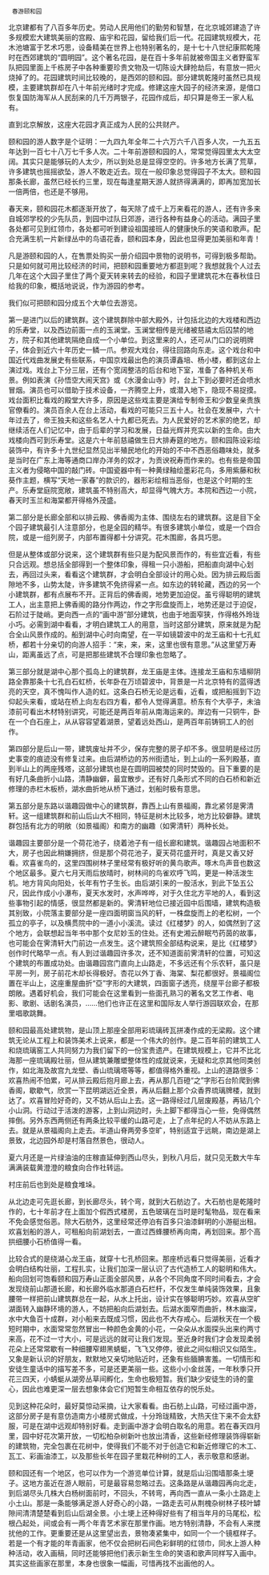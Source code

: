      春游颐和园 

   北京建都有了八百多年历史。劳动人民用他们的勤劳和智慧，在北京城郊建造了许多规模宏大建筑美丽的宫殿、庙宇和花园，留给我们后一代。花园建筑规模大，花木池塘富于艺术巧思，设备精美在世界上也特别著名的，是十七十八世纪康熙乾隆时在西郊建筑的“圆明园”。这个著名花园，是在百十多年前就被帝国主义者野蛮军队把园里面上千栋房子中各种重要珍贵文物及一切陈设大肆抢劫后，有意放一把火烧掉了的。花园建筑时间比较晚的，是西郊的颐和园。部分建筑乾隆时虽然已具规模，主要建筑群却在八十年前光绪时才完成。修建这座大园子的经济来源，是借口恢复国防海军从人民刮来的几千万两银子，花园作成后，却只算是帝王一家人私有。 

   直到北京解放，这座大花园才真正成为人民的公共财产。 

   颐和园的游人数字是个证明：一九四九年全年二十六万六千八百多人次，一九五五年达到一百七十八万七千多人次。二十年前游颐和园的人，常常觉得园里太大太空阔。其实只是能够玩的人太少，所以到处总是显得空空的。许多地方长满了荒草，许多建筑也摇摇欲坠，游人不敢走近去。现在一般印象总觉得园子不太大。颐和园那条长廊，虽然已经长约三里，现在每逢星期天游人就挤得满满的，即再加宽加长一倍两倍，也还是不够用。 

   春天来，颐和园花木都逐渐开放了，每天除了成千上万来看花的游人，还有许多来自城郊学校的少先队员，到园中过队日郊游，进行各种有益身心的活动。满园子里各处都可见到红领巾，各处都可听到建设祖国接班人的健康快乐的笑语和歌声。配合充满生机一片新绿丛中的鸟语花香，颐和园本身，因此也显得更加美丽和年青！

   凡是游颐和园的人，在售票处购买一册介绍园中景物的说明书，可得到极多帮助。只是如何就可用比较经济的时间，把颐和园重要地方都逛到呢？我想就我个人过去几年在这个大园子里住了两个夏天转来转去的经验，和园子里建筑花木在春秋佳日给我的印象，概括地说说，作为游园的参考。

   我们似可把颐和园分成五个大单位去游览。 

   第一是进门以后的建筑群。这个建筑群除中部大殿外，计包括北边的大戏楼和西边的乐寿堂，以及西边前面一点的玉澜堂。玉澜堂相传是光绪被慈禧太后囚禁的地方，院子和其他建筑隔绝自成一个小单位。到这里来的人，还可从门口的说明牌子，体会到近六十年历史一鳞一爪。参观大戏台，得往回路向东走。这个戏台和中国近代戏曲发展史有些联系，中国京戏最出色的演员谭鑫培、杨小楼，都到这台上演过戏。戏台上下分三层，还有个宽阔整洁的后台和地下室，准备了各种机关布景。例如表演《孙悟空大闹天宫》或《水漫金山寺》时，台上下到必要时还会喷水冒烟。演员也可以借助于技术设备，一齐腾空上升，或潜入地下，隐现不易捉摸。戏台面积比看戏的殿堂大许多，原因是这些戏主要是演给专制帝王和少数皇亲贵族官僚看的。演员百余人在台上活动，看戏的可能只三五十人。社会在发展中，六十年过去了，帝王独夫和这些名艺人十九都已死去。为人民爱好的艺术家的绝艺，却继续活在人们记忆中，由于后辈的学习和发展，日益光辉并充实以新的生命。由大戏楼向西可到乐寿堂。这是六十年前慈禧做生日大排寿筵的地方。颐和园陈设彩绘装饰中，有许多十九世纪显然见出半殖民地化的开始的不中不西恶俗趣味处，就多是当时在广东上海等通商口岸办洋务的奴才，为贡谀祝寿而作来的。也有些是帝国主义者为侵略中国的敲门砖。中国瓷器中有一种黄绿釉绘墨彩花鸟，多用紫藤和秋葵作主题，横写“天地一家春”的款识的，器形彩绘相当恶俗，也是这个时期的生产。乐寿堂庭院宽敞，建筑虽不特别高大，却显得气魄大方。本院和西边一小院，春天时玉兰和海棠都开得格外茂盛。

   第二部分是长廊全部和以排云殿、佛香阁为主体、围绕左右的建筑群。这是目下全个园子建筑最引人注意部分，也是全园的精华。有很多建筑小单位，或是一个四合院，或是一组列房子，内部布置得都十分讲究。花木围廊，各具巧思。

   但是从整体或部分说来，这个建筑群有些只是为配风景而作的，有些宜近看，有些只合远观。想总括全部得到一个整体印象，得租一只小游船，把船直向湖中心划去，再回过头来，看看这个建筑群，才会明白全部设计的用心处。因为排云殿后面隙地不多，山势太陡，许多建筑不免挤得紧一点。如东边的转轮藏，西边的另一个小建筑群，都有点展布不开。正背后的佛香阁，地势更加迫促。虽亏得聪明的建筑工人，出主意把上佛香阁的路分作两边，作之字形盘旋而上，地势还是过于迫促，石阶过于陡峭。更向西一点的“画中游”部分建筑，也由于地面窄狭，作得格外玲珑小巧。必需到湖中看看，才明白建筑工人的用意，当时这部分建筑，原来就是为配合全山风景作成的。船到湖中心时向南望，在一平如镜碧波中的龙王庙和十七孔虹桥，都若十分亲切的向游人招手：“来，来，来，这里也很有意思。”从这里望万寿山，距离虽远了点，可是把那些建筑不合理印象也忽略了。

   第三部分就是湖中心那个孤岛上的建筑群，龙王庙是主体。连接龙王庙和东墙柳阴路全靠那条十七孔白石虹桥，长年卧在万顷碧波中，背景是一片北京特有的蓝得透亮的天空，真不愧叫作人造的虹。这条白石桥无论是远看，近看，或把船摇到下边仰起头来看，或站在桥上向左右四方看，都令人觉得满意。桥东有个大亭子，未油漆前可看出木材特别讲究，可能还是两百年前从南海运来的。岸边有一只铜牛，卧在一个白石座上，从从容容望着湖景，望着远处西山，是两百年前铸铜工人的创作。 

   第四部分是后山一带，建筑废址并不少，保存完整的房子却不多。很显明是经过历史事变的痕迹没有修复过来。由后湖桥边的苏州街遗址，到上山的一系列殿基，直到半山上的两座残塔，这部分建筑也是在圆明园被焚的同时焚毁的。目下重要的是有好几条曲折小山路，清静幽僻，最宜散步。还有好几条形式不同的白石桥和新近修理的赤栏木板桥，湖水曲折地从桥下通过，划船时极有意思。

   第五部分是东路以谐趣园做中心的建筑群，靠西上山有景福阁，靠北紧邻是霁清轩。这一组建筑群和前山后山大不相同，特征是树木比较多，地方比较僻静。建筑群包括有北方的明敞（如景福阁）和南方的幽趣（如霁清轩）两种长处。

   谐趣园主要部分是一个荷花池子，绕着池子有一组长廊和建筑。谐趣园占地面积不大，房子也因此稍嫌拥挤，但是那个荷花池子，夏天荷花盛开时，真是又香又好看。欢喜雀鸟的，这里四围树林子里经常有极好听的黄鸟歌声。啄木鸟声音也数这个地区最多。夏六七月天雨后放晴时，树林间的鸟雀欢呼飞鸣，更是一种活泼生机。地方背风向阳处，长年有竹子生长。由后湖引来的一股活水，到此下坠五公尺，因此作成小小瀑布，夏天水发时，水声哗哗，对于久住北方平地的人，看到这些事物引起的情感，很显然都是新的。霁清轩地位已接近园中后围墙，建筑构造极其别致，小院落主要部分是一座四面明窗当风的轩，一株盘旋而上的老松树，一个孤立的亭子，以及横贯院中的一道小小溪流。读过《红楼梦》的人，如偶然到了这个地方，会联想起当年书中那个女尼妙玉的住处。还有史湘云醉眠芍药茵的故事，也可能会在霁清轩大门前边一点发生。这个建筑照全部结构说来，是比《红楼梦》创作时代略早一点。有人到过谐趣园许多次，还不知道面前霁清轩的位置，可知这个建筑的布置成功处。由谐趣园宫门直向上山路走，不多远还有个乐农轩，虽只是平房一列，房子前花木却长得极好。杏花以外丁香、海棠、梨花都很好。景福阁位置在半山上，这座重屋曲折“亞”字形的大建筑，四面窗子透亮，绕屋平台廊子都极朗敞。遇着好机会，我们可能会在这里看到一些面孔熟习的著名文艺工作者、电影、歌剧、话剧名演员，……他们也许正在这里和国际友人举行游园联欢会，在那里唱歌跳舞。

   颐和园最高处建筑物，是山顶上那座全部用彩琉璃砖瓦拼凑作成的无梁殿。这个建筑无论从工程上和装饰美术上说来，都是一个伟大的创作。是二百年前的建筑工人和烧琉璃窑工人共同努力为我们留下的一份宝贵遗产。在建筑规模上，它并不比北海那一座琉璃殿壮丽，但从建筑兼雕塑整体性的成就说来，无疑和北京其他同类创作，如北海及故宫九龙壁、香山琉璃塔等等，都值得格外重视。上山的道路很多：欢喜热闹不怕累，可从排云殿后抱月廊上去，再从那几百磴“之”字形石台阶爬到佛香阁，歇歇气，欣赏一下昆明湖远近全景，再从后翻上那个众香界琉璃牌楼，就到达了。欢喜冒险好奇的，又不妨从后山上去。这一路得经过几层废殿基，再钻几个小山洞。行动过于活泼的游客，上到山洞边时，头上脚下都得当心一些，免得偶然摔倒。另外东西两侧还有两条比较平缓的山路可走，上了点年纪的人不妨从东路上去。就是从景福阁向上走去。半道山脊两旁多空旷，特别适宜于远眺，南边是湖上景致，北边园外却是村落自然景色，很动人。

   夏六月还是一片绿油油的庄稼直延伸到西山尽头，到秋八月后，就只见无数大牛车满满装载黄澄澄的粮食向合作社转运。 

   村庄前后也到处是粮食堆垛。 

   从北边走可先逛长廊，到长廊尽头，转个弯，就到大石舫边了。大石舫也是乾隆时作的，七十年前才在上面加个假西式楼房，五色玻璃在当时是时髦物品，现在看来不免会感觉俗恶。除大石舫外，这里经常还停泊有百多只油漆鲜明的小游艇出租。欢喜划船的游人，可租船向前湖划去，一直过西蜂腰桥再向南，再划回来。那个高拱细腰小石桥值得一看。

   比较合式的是绕湖心龙王庙，就穿十七孔桥回来。那座桥远看只觉得美丽，近看才会明白结构壮丽，工程扎实，让我们加深一层认识了古代造桥工人的聪明和伟大。船向回划可饱看颐和园万寿山正面全部风景，从各个不同角度不同时间看去，才会发现绕前山那道长廊，和长廊外临水那道白石栏杆，不仅发生单纯装饰效果，且象腰带一样把前山建筑群总在一起，从水上托出，设计实在够聪明巧妙。欢喜从空旷湖面转入幽静环境的游人，不妨把船向后湖划去。后湖水面窄而曲折，林木幽深，水中大鱼百十成群，对小船来去既成习惯，因此也不大存戒心。后湖秋天在一个极短时期中，水面常常忽然冒出一种颜色金黄的小花，一朵朵从水面探头出来约两寸来高，花不过一寸大小，可是远远的就可让我们发现。至近身时我们才会发现柔弱花朵上还常常歇有一种细腰窄翅黑蜻蜓，飞飞又停停，彼此之间似相识又似陌生。又象是新认识的好朋友，默默地又亲切地贴近时，还象有些腼腆害羞。一切情形和安徒生童话中的描写差不多，可是还更美丽一些。这些小小金丝莲，一年秋季只开花三四天，小蜻蜓从湖旁丛草间孵化，生命也极短暂。我们缺少安徒生的诗的童心，因此也难更深一层去想象体会它们短暂生命相互依存的悦乐处。

   见到这种花朵时，最好莫惊动采摘，让大家看看。由石舫上山路，可经过画中游，这部分房子是有意仿造南方小楼房式做成，十分玲珑精致，大热天住下来不会太舒服，可是在湖中远观却特别好看。走到画中游才会明白取名的用意。若在春天四月里，园中好花次第开放，一切松柏杂树新叶也放出清香，这些新经修理装饰得崭新的建筑物，完全包裹在花树中，使得我们不能不对于创造它和新近修理它的木工、瓦工、彩画油漆工，以及那些长年在园子里栽花种树的工人，表示敬意和感谢。

   颐和园还有一个地区，也可以作为一个游览单位计算，就是后山沿围墙那条土埂子。这地方虽近在游人眼前，可是最容易忽略过去。这条路是从谐趣园再向北走，到后湖尽头几株大白杨树面前时，不回头，不转弯，再向西一直从一条小土路走上小土山。那是一条能够满足游人好奇心的小路，一路走去可从荆槐杂树林子枝叶罅隙间清清楚楚看到后山后湖全景。小土埂上还种得好些有了相当年月的马尾松，松根凸起处，间或会有一两个年青艺术家在那里作画。地方特别清静，不会有人来搅扰他的工作。更重要还是从这里望出去，景物凑紧集中，如同一个一个镜框样子。若是一个有才能的年青画家，他不仅会把树石间色彩鲜明的红领巾，同水上游人种种活动，收入画稿，同时还能够把他们表示新生生命的笑语和歌声同样写入画中。其实这些画家在那里，本身也很象一幅画，可惜再找不出画他的人。

